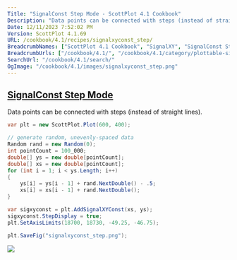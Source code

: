 ```yaml
---
Title: "SignalConst Step Mode - ScottPlot 4.1 Cookbook"
Description: "Data points can be connected with steps (instead of straight lines)."
Date: 12/11/2023 7:52:02 PM
Version: ScottPlot 4.1.69
URL: /cookbook/4.1/recipes/signalxyconst_step/
BreadcrumbNames: ["ScottPlot 4.1 Cookbook", "SignalXY", "SignalConst Step Mode"]
BreadcrumbUrls: ["/cookbook/4.1/", "/cookbook/4.1/category/plottable-signalxy", "/cookbook/4.1/recipes/signalxyconst_step/"]
SearchUrl: "/cookbook/4.1/search/"
OgImage: "/cookbook/4.1/images/signalxyconst_step.png"
---
```


<h2><a href='/cookbook/4.1/recipes/signalxyconst_step/'>SignalConst Step Mode</a></h2>

Data points can be connected with steps (instead of straight lines).

```cs
var plt = new ScottPlot.Plot(600, 400);

// generate random, unevenly-spaced data
Random rand = new Random(0);
int pointCount = 100_000;
double[] ys = new double[pointCount];
double[] xs = new double[pointCount];
for (int i = 1; i < ys.Length; i++)
{
    ys[i] = ys[i - 1] + rand.NextDouble() - .5;
    xs[i] = xs[i - 1] + rand.NextDouble();
}

var sigxyconst = plt.AddSignalXYConst(xs, ys);
sigxyconst.StepDisplay = true;
plt.SetAxisLimits(18700, 18730, -49.25, -46.75);

plt.SaveFig("signalxyconst_step.png");
```

<img src='../../images/signalxyconst_step.png' class='d-block mx-auto my-5' />


